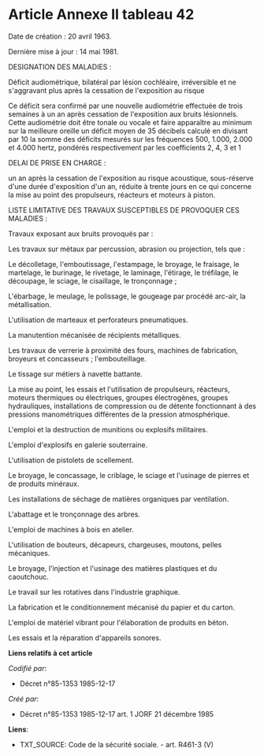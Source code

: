 # Article Annexe II tableau 42

Date de création : 20 avril 1963. 

Dernière mise à jour : 14 mai 1981. 

DESIGNATION DES MALADIES :

Déficit audiométrique, bilatéral par lésion cochléaire, irréversible et ne s'aggravant plus après la cessation de
l'exposition au risque

Ce déficit sera confirmé par une nouvelle audiométrie effectuée de trois semaines à un an après cessation de l'exposition aux
bruits lésionnels. Cette audiométrie doit être tonale ou vocale et faire apparaître au minimum sur la meilleure oreille un
déficit moyen de 35 décibels calculé en divisant par 10 la somme des déficits mesurés sur les fréquences 500, 1.000, 2.000 et
4.000 hertz, pondérés respectivement par les coefficients 2, 4, 3 et 1

DELAI DE PRISE EN CHARGE :

un an après la cessation de l'exposition au risque acoustique, sous-réserve d'une durée d'exposition d'un an, réduite à
trente jours en ce qui concerne la mise au point des propulseurs, réacteurs et moteurs à piston.

LISTE LIMITATIVE DES TRAVAUX SUSCEPTIBLES DE PROVOQUER CES MALADIES :

Travaux exposant aux bruits provoqués par :

Les travaux sur métaux par percussion, abrasion ou projection, tels que :

Le décolletage, l'emboutissage, l'estampage, le broyage, le fraisage, le martelage, le burinage, le rivetage, le laminage,
l'étirage, le tréfilage, le découpage, le sciage, le cisaillage, le tronçonnage ; 

L'ébarbage, le meulage, le polissage, le gougeage par procédé arc-air, la métallisation.

L'utilisation de marteaux et perforateurs pneumatiques.

La manutention mécanisée de récipients métalliques.

Les travaux de verrerie à proximité des fours, machines de fabrication, broyeurs et concasseurs ; l'embouteillage.

Le tissage sur métiers à navette battante.

La mise au point, les essais et l'utilisation de propulseurs, réacteurs, moteurs thermiques ou électriques, groupes
électrogènes, groupes hydrauliques, installations de compression ou de détente fonctionnant à des pressions manométriques
différentes de la pression atmosphérique.

L'emploi et la destruction de munitions ou explosifs militaires.

L'emploi d'explosifs en galerie souterraine.

L'utilisation de pistolets de scellement.

Le broyage, le concassage, le criblage, le sciage et l'usinage de pierres et de produits minéraux. 

Les installations de séchage de matières organiques par ventilation.

L'abattage et le tronçonnage des arbres.

L'emploi de machines à bois en atelier.

L'utilisation de bouteurs, décapeurs, chargeuses, moutons, pelles mécaniques. 

Le broyage, l'injection et l'usinage des matières plastiques et du caoutchouc.

Le travail sur les rotatives dans l'industrie graphique.

La fabrication et le conditionnement mécanisé du papier et du carton.

L'emploi de matériel vibrant pour l'élaboration de produits en béton. 

Les essais et la réparation d'appareils sonores.

**Liens relatifs à cet article**

_Codifié par_:

  - Décret n°85-1353 1985-12-17

_Créé par_:

  - Décret n°85-1353 1985-12-17 art. 1 JORF 21 décembre 1985

**Liens**:

  - TXT_SOURCE: Code de la sécurité sociale. - art. R461-3 (V)
